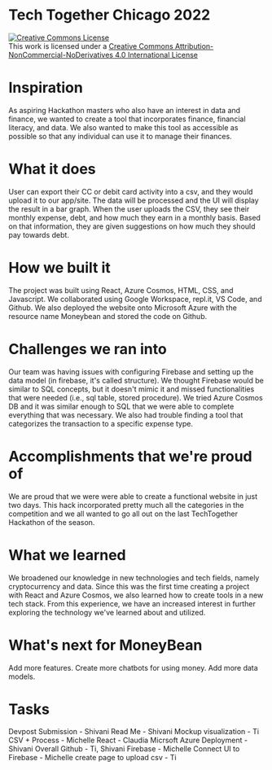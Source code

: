 # Tech Together Chicago 2022

<a rel="license" href="http://creativecommons.org/licenses/by-nc-nd/4.0/"><img alt="Creative Commons License" style="border-width:0" src="https://i.creativecommons.org/l/by-nc-nd/4.0/88x31.png" /></a><br />This work is licensed under a <a rel="license" href="http://creativecommons.org/licenses/by-nc-nd/4.0/">Creative Commons Attribution-NonCommercial-NoDerivatives 4.0 International License</a>

# Inspiration

As aspiring Hackathon masters who also have an interest in data and finance, we wanted to create a tool that incorporates finance, financial literacy, and data. We also wanted to make this tool as accessible as possible so that any individual can use it to manage their finances. 

# What it does

User can export their CC or debit card activity into a csv, and they would upload it to our app/site. The data will be processed and the UI will display the result in a bar graph. When the user uploads the CSV, they see their monthly expense, debt, and how much they earn in a monthly basis. Based on that information, they are given suggestions on how much they should pay towards debt.

# How we built it

The project was built using React, Azure Cosmos, HTML, CSS, and Javascript. We collaborated using Google Workspace, repl.it, VS Code, and Github. We also deployed the website onto Microsoft Azure with the resource name Moneybean and stored the code on Github.

# Challenges we ran into

Our team was having issues with configuring Firebase and setting up the data model (in firebase, it's called structure). We thought Firebase would be similar to SQL concepts, but it doesn't mimic it and missed functionalities that were needed (i.e., sql table, stored procedure). We tried Azure Cosmos DB and it was similar enough to SQL that we were able to complete everything that was necessary. We also had trouble finding a tool that categorizes the transaction to a specific expense type.

# Accomplishments that we're proud of

We are proud that we were were able to create a functional website in just two days. This hack incorporated pretty much all the categories in the competition and we all wanted to go all out on the last TechTogether Hackathon of the season.

# What we learned

We broadened our knowledge in new technologies and tech fields, namely cryptocurrency and data. Since this was the first time creating a project with React and Azure Cosmos, we also learned how to create tools in a new tech stack. From this experience, we have an increased interest in further exploring the technology we've learned about and utilized.

# What's next for MoneyBean

Add more features.
Create more chatbots for using money.
Add more data models.


# Tasks
Devpost Submission - Shivani
Read Me - Shivani
Mockup visualization - Ti
CSV + Process - Michelle
React - Claudia
Micrsoft Azure Deployment - Shivani
Overall Github  - Ti, Shivani
Firebase - Michelle
Connect UI to Firebase - Michelle
create page to upload csv - Ti
